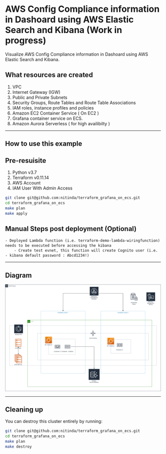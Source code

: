 # AWS Config Compliance information in Dashoard using AWS Elastic Search and Kibana (Work in progress)

Visualize AWS Config Compliance information in Dashoard using AWS Elastic Search and Kibana.


## What resources are created

1. VPC
2. Internet Gateway (IGW)
3. Public and Private Subnets
4. Security Groups, Route Tables and Route Table Associations
5. IAM roles, instance profiles and policies
6. Amazon EC2 Container Service ( On EC2 )
7. Grafana container service on ECS.
9. Amazon Aurora Serverless ( for high availibilty )

----

## How to use this example

## Pre-resuisite

1. Python v3.7
2. Terraform v0.11.14
3. AWS Account
4. IAM User With Admin Access


```bash
git clone git@github.com:nitinda/terraform_grafana_on_ecs.git
cd terraform_grafana_on_ecs
make plan
make apply
```


## Manual Steps post deployment (Optional)

```
- Deployed Lambda function (i.e. terraform-demo-lambda-wiringfunction) needs to be executed before accessing the kibana
    - Create test evnet, this function will create Cognito user (i.e. - kibana default password : Abcd1234!)
```

----

## Diagram

![Diagram](./images/AWS-ECS-Grafana.png)


----

## Cleaning up

You can destroy this cluster entirely by running:

```bash
git clone git@github.com:nitinda/terraform_grafana_on_ecs.git
cd terraform_grafana_on_ecs
make plan
make destroy
```